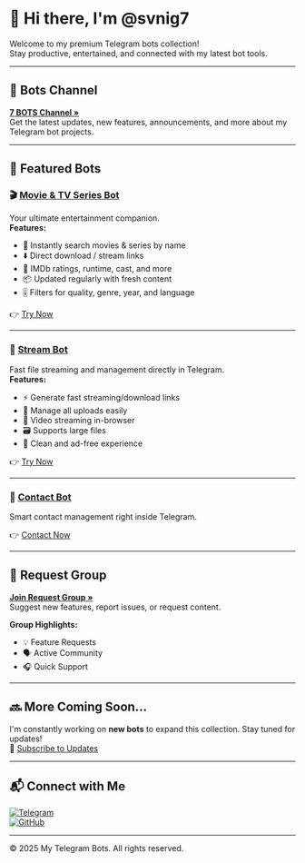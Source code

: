 # 👋 Hi there, I'm @svnig7

Welcome to my premium Telegram bots collection!  
Stay productive, entertained, and connected with my latest bot tools.

---

## 📢 Bots Channel

**[7 BOTS Channel »](https://t.me/bots_7_bots)**  
Get the latest updates, new features, announcements, and more about my Telegram bot projects.

---

## 🤖 Featured Bots

### 🎬 [Movie & TV Series Bot](https://t.me/mvndsrs_7bot)
Your ultimate entertainment companion.  
**Features:**
- 🔎 Instantly search movies & series by name  
- ⬇️ Direct download / stream links  
- 🌟 IMDb ratings, runtime, cast, and more  
- 📦 Updated regularly with fresh content  
- 🎚️ Filters for quality, genre, year, and language  

👉 [Try Now](https://t.me/mvndsrs_7bot)

---

### 📁 [Stream Bot](https://t.me/strm_7bot)  
Fast file streaming and management directly in Telegram.  
**Features:**
- ⚡ Generate fast streaming/download links  
- 📂 Manage all uploads easily  
- 🎥 Video streaming in-browser  
- 🗃️ Supports large files  
- 🚫 Clean and ad-free experience  

👉 [Try Now](https://t.me/strm_7bot)

---

### 📇 [Contact Bot](https://t.me/cntct_7bot)  
Smart contact management right inside Telegram.

👉 [Contact Now](https://t.me/cntct_7bot)

---

## 💬 Request Group

**[Join Request Group »](https://t.me/rqstgrp7)**  
Suggest new features, report issues, or request content.

**Group Highlights:**
- 💡 Feature Requests  
- 🗣️ Active Community  
- 🎧 Quick Support  

---

## 🔜 More Coming Soon...

I'm constantly working on **new bots** to expand this collection. Stay tuned for updates!  
📢 [Subscribe to Updates](https://t.me/bots_7_bots)

---

## 📬 Connect with Me

[![Telegram](https://img.shields.io/badge/Telegram-Contact-blue?logo=telegram)](https://t.me/cntct_7bot)  
[![GitHub](https://img.shields.io/badge/GitHub-svnig7-181717?logo=github)](https://github.com/svnig7)

---

© 2025 My Telegram Bots. All rights reserved.
